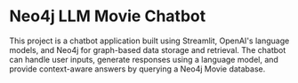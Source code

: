 # Neo4j LLM Movie Chatbot

This project is a chatbot application built using Streamlit, OpenAI's language models, and Neo4j for graph-based data storage and retrieval. The chatbot can handle user inputs, generate responses using a language model, and provide context-aware answers by querying a Neo4j Movie database.
